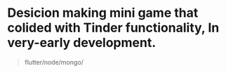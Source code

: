 # Desicion making mini game that colided with Tinder functionality, In very-early development. 
> flutter/node/mongo/
